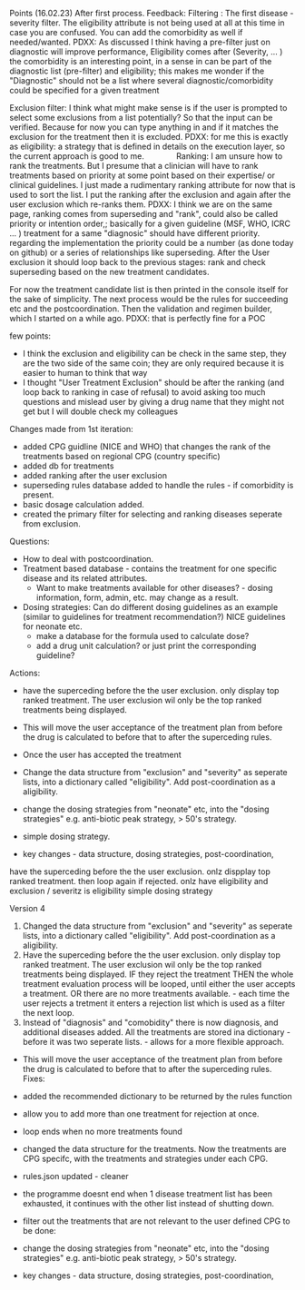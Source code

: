 Points (16.02.23) After first process.
Feedback:
Filtering : 
The first disease - severity filter. The eligibility attribute is not being used at all at this time in case you are confused. 
You can add the comorbidity as well if needed/wanted.
PDXX: As discussed I think having a pre-filter just on diagnostic will improve performance, Eligibility comes after (Severity, ...  )  the comorbidity is an interesting point, in a sense in can be part of the diagnostic list (pre-filter) and eligibility; this makes me wonder if the "Diagnostic" should not be a list where several diagnostic/comorbidity could be specified for a given treatment

Exclusion filter:
I think what might make sense is if the user is prompted to select some exclusions from a list potentially? So that the input can be verified. 
Because for now you can type anything in and if it matches the exclusion for the treatment then it is excluded. 
PDXX: for me this is exactly as eligibility: a strategy that is defined in details on the execution layer, so the current approach is good to me.
       
Ranking:
I am unsure how to rank the treatments. But I presume that a clinician will have to rank treatments based on priority at some point based on
their expertise/ or clinical guidelines. I  just made a rudimentary ranking attribute for now that is used to sort the list. 
I put the ranking after the exclusion and again after the user exclusion which re-ranks them.
PDXX: I think we are on the same page, ranking comes from superseding and "rank", could also be called priority or intention order,; basically for a given guideline (MSF, WHO, ICRC ... ) treatment for a same "diagnosic" should have different priority. regarding the implementation the priority could be a number (as done today on github) or a series of relationships like superseding. After the User exclusion it should loop back to the previous stages: rank and check superseding based on the new treatment candidates.

For now the treatment candidate list is then printed in the console itself for the sake of simplicity. 
The next process would be  the rules for succeeding etc and the postcoordination. Then the validation and regimen builder, which I started on a while ago.
PDXX: that is perfectly fine for a POC

few points:
-  I think the exclusion and eligibility can be check in the same step, they are the two side of the same coin; they are only required because it is easier to human to think that way
-  I thought "User Treatment Exclusion" should be after the ranking (and loop back to ranking in case of refusal) to avoid asking too much questions and mislead user by giving a drug name that they might not get but I will double check my colleagues


Changes made from 1st iteration:
- added CPG guidline (NICE and WHO) that changes the rank of the treatments based on regional CPG (country specific)
- added db for treatments
- added ranking after the user exclusion
- superseding rules database added to handle the rules - if comorbidity is present.
- basic dosage calculation added. 
- created the primary filter for selecting and ranking diseases seperate from exclusion. 

Questions:
- How to deal with postcoordination. 
- Treatment based database - contains the treatment for one specific disease and its related attributes. 
    - Want to make treatments available for other diseases? - dosing information, form, admin, etc. may change as a result. 
- Dosing strategies: Can do different dosing guidelines as an example (similar to guidelines for treatment recommendation?) NICE guidelines for neonate etc.
    - make a database for the formula used to calculate dose?
    - add a drug unit calculation?
     or just print the corresponding guideline?

Actions:

- have the superceding before the the user exclusion. only display top ranked treatment. The user exclusion wil only be the top ranked treatments being displayed.
- This will move the user acceptance of the treatment plan from before the drug is calculated to before that to after the superceding rules. 
- Once the user has accepted the treatment 
- Change the data structure from "exclusion" and "severity" as seperate lists, into a dictionary called "eligibility". Add post-coordination as a aligibility. 
- change the dosing strategies from "neonate" etc, into the "dosing strategies" e.g. anti-biotic peak strategy, > 50's strategy. 
- simple dosing strategy. 

- key changes - data structure, dosing strategies, post-coordination, 

have the superceding before the the user exclusion. onlz dispplay top ranked treatment. then loop again if rejected.
onlz have eligibility and exclusion / severitz is eligibility
simple dosing strategy


Version 4

1. Changed the data structure from "exclusion" and "severity" as seperate lists, into a dictionary called "eligibility". Add post-coordination as a aligibility. 
2. Have the superceding before the the user exclusion. only display top ranked treatment. The user exclusion wil only be the top ranked treatments being displayed. IF they reject the treatment THEN the whole treatment evaluation process will be looped, until either the user accepts a treatment. OR there are no more treatments available. - each time the user rejects a tretment it enters a rejection list which is used as a filter the next loop. 
3. Instead of "diagnosis" and "comobidity" there is now diagnosis, and additional diseases added. All the treatments are stored ina  dictionary - before it was two seperate lists. - allows for a more flexible approach. 
- This will move the user acceptance of the treatment plan from before the drug is calculated to before that to after the superceding rules. 
Fixes: 
- added the recommended dictionary to be returned by the rules function
- allow you to add more than one treatment for rejection at once. 
- loop ends when no more treatments found 
- changed the data structure for the treatments. Now the treatments are CPG specifc, with the treatments and strategies under each CPG.
- rules.json updated - cleaner
- the programme doesnt end when 1 disease treatment list has been exhausted, it continues with the other list instead of shutting down.
- filter out the treatments that are not relevant to the user defined CPG
to be done:

- change the dosing strategies from "neonate" etc, into the "dosing strategies" e.g. anti-biotic peak strategy, > 50's strategy. 
- key changes - data structure, dosing strategies, post-coordination,
 


